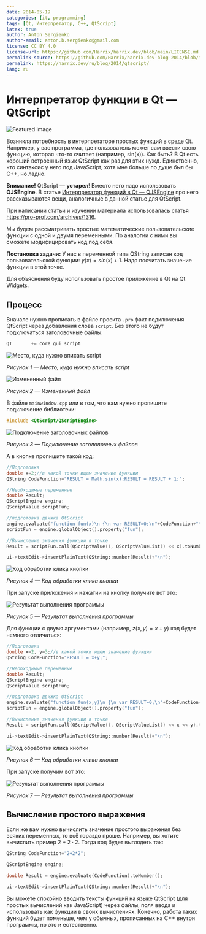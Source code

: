 ```yaml
---
date: 2014-05-19
categories: [it, programming]
tags: [Qt, Интерпретатор, C++, QtScript]
latex: true
author: Anton Sergienko
author-email: anton.b.sergienko@gmail.com
license: CC BY 4.0
license-url: https://github.com/Harrix/harrix.dev/blob/main/LICENSE.md
permalink-source: https://github.com/Harrix/harrix.dev-blog-2014/blob/main/qtscript/qtscript.md
permalink: https://harrix.dev/ru/blog/2014/qtscript/
lang: ru
---
```


# Интерпретатор функции в Qt — QtScript

![Featured image](featured-image.svg)

Возникла потребность в интерпретаторе простых функций в среде Qt. Например, у вас программа, где пользователь может сам ввести свою функцию, которая что-то считает (например, sin(x)). Как быть? В Qt есть хороший встроенный язык QtScript как раз для этих нужд. Единственно, что синтаксис у него под JavaScript, хотя мне больше по душе был бы C++, но ладно.

**Внимание!** QtScript — **устарел**! Вместо него надо использовать **QJSEngine**. В статье [Интерпретатор функций в Qt — QJSEngine](https://github.com/Harrix/harrix.dev-blog-2016/blob/main/qjsengine/qjsengine.md) <!-- https://harrix.dev/ru/blog/2016/qjsengine/ --> про него рассказываются вещи, аналогичные в данной статье для QtScript.

При написании статьи и изучении материала использовалась статья <https://pro-prof.com/archives/1316>.

Мы будем рассматривать простые математические пользовательские функции с одной и двумя переменными. По аналогии с ними вы сможете модифицировать код под себя.

**Постановка задачи:** У нас в переменной типа QString записан код пользовательской функции: $y(x)=sin(x)+1$. Надо посчитать значение функции в этой точке.

Для объяснения буду использовать простое приложение в Qt на Qt Widgets.

## Процесс

Вначале нужно прописать в файле проекта `.pro` факт подключения QtScript через добавления слова `script`. Без этого не будут подключаться заголовочные файлы:

```cpp
QT       += core gui script
```

![Место, куда нужно вписать script](img/qtscript_01.png)

_Рисунок 1 — Место, куда нужно вписать script_

![Измененный файл](img/qtscript_02.png)

_Рисунок 2 — Измененный файл_

В файле `mainwindow.cpp` или в том, что вам нужно пропишите подключение библиотеки:

```cpp
#include <QtScript/QScriptEngine>
```

![Подключение заголовочных файлов](img/qtscript_03.png)

_Рисунок 3 — Подключение заголовочных файлов_

А в кнопке пропишите такой код:

```cpp
//Подготовка
double x=2;//в какой точки ищем значение функции
QString CodeFunction="RESULT = Math.sin(x);RESULT = RESULT + 1;";

//Необходимые переменные
double Result;
QScriptEngine engine;
QScriptValue scriptFun;

//подготовка движка QtScript
engine.evaluate("function fun(x)\n {\n var RESULT=0;\n"+CodeFunction+"\n return RESULT;\n}\n");
scriptFun = engine.globalObject().property("fun");

//Вычисление значения функции в точке
Result = scriptFun.call(QScriptValue(), QScriptValueList() << x).toNumber();

ui->textEdit->insertPlainText(QString::number(Result)+"\n");
```

![Код обработки клика кнопки](img/qtscript_04.png)

_Рисунок 4 — Код обработки клика кнопки_

При запуске приложения и нажатии на кнопку получите вот это:

![Результат выполнения программы](img/qtscript_05.png)

_Рисунок 5 — Результат выполнения программы_

Для функции с двумя аргументами (например, $z(x,y)=x+y$) код будет немного отличаться:

```cpp
//Подготовка
double x=2, y=3;//в какой точки ищем значение функции
QString CodeFunction="RESULT = x+y;";

//Необходимые переменные
double Result;
QScriptEngine engine;
QScriptValue scriptFun;

//подготовка движка QtScript
engine.evaluate("function fun(x,y)\n {\n var RESULT=0;\n"+CodeFunction+"\n return RESULT;\n}\n");
scriptFun = engine.globalObject().property("fun");

//Вычисление значения функции в точке
Result = scriptFun.call(QScriptValue(), QScriptValueList() << x << y).toNumber();

ui->textEdit->insertPlainText(QString::number(Result)+"\n");
```

![Код обработки клика кнопки](img/qtscript_06.png)

_Рисунок 6 — Код обработки клика кнопки_

При запуске получим вот это:

![Результат выполнения программы](img/qtscript_07.png)

_Рисунок 7 — Результат выполнения программы_

## Вычисление простого выражения

Если же вам нужно вычислить значение простого выражения без всяких переменных, то всё гораздо проще. Например, вы хотите вычислить пример $2+2\cdot2$. Тогда код будет выглядеть так:

```cpp
QString CodeFunction="2+2*2";

QScriptEngine engine;

double Result = engine.evaluate(CodeFunction).toNumber();

ui->textEdit->insertPlainText(QString::number(Result)+"\n");
```

Вы можете спокойно вводить тексты функций на языке QtScript (для простых вычислений как JavaScript) через файлы, поля ввода и использовать как функции в своих вычислениях. Конечно, работа таких функций будет поменьше, чем у обычных, прописанных на C++ внутри программы, но это и естественно.
